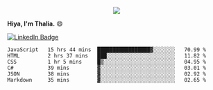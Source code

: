 <p align="center">
  <img src=https://media2.giphy.com/media/J2yDvX0N4GpAdHOD3N/giphy.gif?cid=ecf05e4732fecy7p8iauk3qv6wrz5awzkzmwe846do1i8h6n&rid=giphy.gif>
</p>


<!-- <p align="middle">
  <img src="https://raw.githubusercontent.com/thaliajuarez/thaliajuarez/main/images/unnamed.png" />
</p> -->

**Hiya, I'm Thalia.** 😄

[![LinkedIn Badge](https://img.shields.io/badge/LinkedIn-Profile-informational?style=flat&logo=linkedin&logoColor=white&color=0D76A8)](https://www.linkedin.com/in/thalia-juarez/)


<!--
**thaliajuarez/thaliajuarez** is a ✨ _special_ ✨ repository because its `README.md` (this file) appears on your GitHub profile.
Here are some ideas to get you started:
- 🔭 I’m currently working on 
- 🌱 I’m currently learning C
- 👯 I’m looking to collaborate on ...
- 🤔 I’m looking for help with ...
- 💬 Ask me about ...
- 📫 How to reach me: ...
- 😄 Pronouns: ...
- ⚡ Fun fact: ...


- 🔭 I’m currently working on UI/UX.
- 🌱 I’m currently learning C#
- ⚡ Fun fact: Raindrops fall between 15 and 25 miles per hour.
-->

<!--START_SECTION:waka-->

```text
JavaScript   15 hrs 44 mins  █████████████████▓░░░░░░░   70.99 %
HTML         2 hrs 37 mins   ███░░░░░░░░░░░░░░░░░░░░░░   11.82 %
CSS          1 hr 5 mins     █▒░░░░░░░░░░░░░░░░░░░░░░░   04.95 %
C#           39 mins         ▓░░░░░░░░░░░░░░░░░░░░░░░░   03.01 %
JSON         38 mins         ▓░░░░░░░░░░░░░░░░░░░░░░░░   02.92 %
Markdown     35 mins         ▓░░░░░░░░░░░░░░░░░░░░░░░░   02.65 %
```

<!--END_SECTION:waka-->

